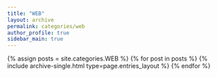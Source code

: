 ```yaml
---
title: "WEB"
layout: archive
permalink: categories/web
author_profile: true
sidebar_main: true
---
```



{% assign posts = site.categories.WEB %}
{% for post in posts %} {% include archive-single.html type=page.entries_layout %} {% endfor %}

